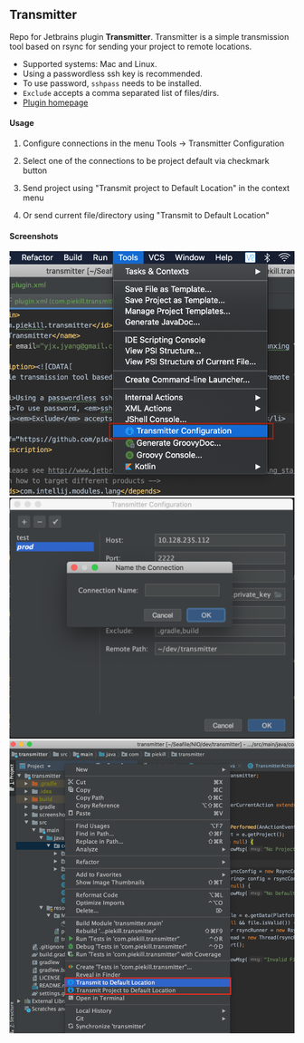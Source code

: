 ## Transmitter

Repo for Jetbrains plugin **Transmitter**. Transmitter is a simple transmission tool based on rsync for sending your project to remote locations.

- Supported systems: Mac and Linux.
- Using a passwordless ssh key is recommended.
- To use password, `sshpass` needs to be installed.
- `Exclude` accepts a comma separated list of files/dirs.
- [Plugin homepage](https://plugins.jetbrains.com/plugin/13708-transmitter)

#### Usage
1. Configure connections in the menu Tools -> Transmitter Configuration

2. Select one of the connections to be project default via checkmark button

3. Send project using "Transmit project to Default Location" in the context menu

4. Or send current file/directory using "Transmit to Default Location"

#### Screenshots
![config_menu](https://github.com/piekill/transmitter/blob/master/screenshots/config_menu.png?raw=true "Configuration Menu")
![config_dialog](https://github.com/piekill/transmitter/blob/master/screenshots/config_dialog.png?raw=true "Configuration Dialog")
![transmit_menu](https://github.com/piekill/transmitter/blob/master/screenshots/transmit_menu.png?raw=true "Transmit Menu")
